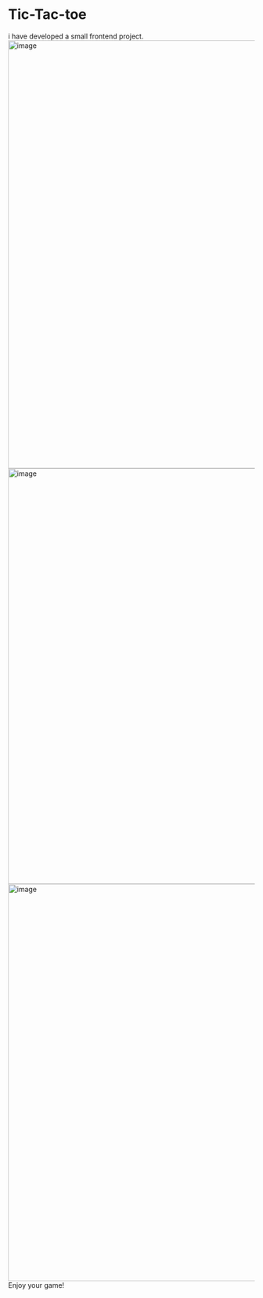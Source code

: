 # Tic-Tac-toe
i have developed a small frontend project.
<img width="872" alt="image" src="https://github.com/ShivaniGoswamii/Tic-Tac-toe/assets/145731683/e52cf56b-2619-4e07-ba2d-ad0e3192a4ec">
<img width="847" alt="image" src="https://github.com/ShivaniGoswamii/Tic-Tac-toe/assets/145731683/0d2f388c-9114-4415-af1a-a0d450311069">
<img width="809" alt="image" src="https://github.com/ShivaniGoswamii/Tic-Tac-toe/assets/145731683/894cfa7e-6e26-4e1e-9849-b1b1356e28d4">
Enjoy your game!



